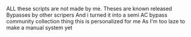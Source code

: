 ALL these scripts are not made by me.
Theses are known released Bypasses by other scripers
And i turned it into a semi AC bypass community collection thing
this is personalized for me As I'm too laze to make a manual system yet
